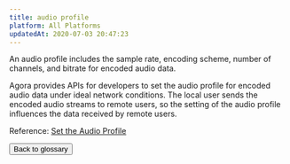 ```yaml
---
title: audio profile
platform: All Platforms
updatedAt: 2020-07-03 20:47:23
---
```

An audio profile includes the sample rate, encoding scheme, number of channels, and bitrate for encoded audio data.

Agora provides APIs for developers to set the audio profile for encoded audio data under ideal network conditions. The local user sends the encoded audio streams to remote users, so the setting of the audio profile influences the data received by remote users.

<div class="alert info">Reference: <a href="https://docs.agora.io/en/Audio%20Broadcast/audio_profile_android?platform=Android">Set the Audio Profile</a>
</div>

<a href="./terms"><button>Back to glossary</button></a>